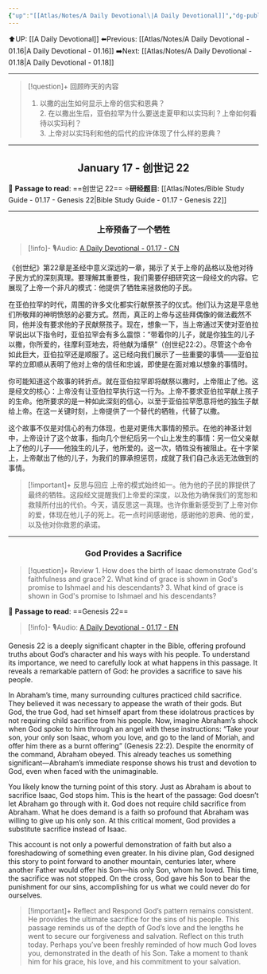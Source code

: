 ```yaml
---
{"up":"[[Atlas/Notes/A Daily Devotional\|A Daily Devotional]]","dg-publish":true,"permalink":"/atlas/notes/a-daily-devotional-01-17/","dgPassFrontmatter":true}
---
```


 ⬆️UP: [[A Daily Devotional]]
⬅️Previous: [[Atlas/Notes/A Daily Devotional - 01.16\|A Daily Devotional - 01.16]]
➡️Next: [[Atlas/Notes/A Daily Devotional - 01.18\|A Daily Devotional - 01.18]]

---

> [!question]+ 回顾昨天的内容
> 1. ⁠以撒的出生如何显示上帝的信实和恩典？  
> 2.⁠ ⁠在以撒出生后，亚伯拉罕为什么要送走夏甲和以实玛利？上帝如何看待以实玛利？  
> 3.⁠ ⁠上帝对以实玛利和他的后代的应许体现了什么样的恩典？ 

---
## <center>January 17 - 创世记 22</center>

📖 **Passage to read**: ==创世记 22==
⭐**研经题目**: [[Atlas/Notes/Bible Study Guide - 01.17 - Genesis 22\|Bible Study Guide - 01.17 - Genesis 22]]

---
### <center>上帝预备了一个牺牲</center>

> [!info]- 🎙️Audio: [A Daily Devotional - 01.17 - CN]()


《创世纪》第22章是圣经中意义深远的一章，揭示了关于上帝的品格以及他对待子民方式的深刻真理。要理解其重要性，我们需要仔细研究这一段经文的内容。它展现了上帝一个非凡的模式：他提供了牺牲来拯救他的子民。

在亚伯拉罕的时代，周围的许多文化都实行献祭孩子的仪式。他们认为这是平息他们所敬拜的神明愤怒的必要方式。然而，真正的上帝与这些拜偶像的做法截然不同，他并没有要求他的子民献祭孩子。现在，想象一下，当上帝通过天使对亚伯拉罕说出以下指令时，亚伯拉罕会有多么震惊：“带着你的儿子，就是你独生的儿子以撒，你所爱的，往摩利亚地去，将他献为燔祭”（创世纪22:2）。尽管这个命令如此巨大，亚伯拉罕还是顺服了。这已经向我们展示了一些重要的事情——亚伯拉罕的立即顺从表明了他对上帝的信任和忠诚，即使是在面对难以想象的事情时。

你可能知道这个故事的转折点。就在亚伯拉罕即将献祭以撒时，上帝阻止了他。这是经文的核心：上帝没有让亚伯拉罕执行这一行为。上帝不要求亚伯拉罕献上孩子的生命。他所要求的是一种如此深刻的信心，以至于亚伯拉罕愿意将他的独生子献给上帝。在这一关键时刻，上帝提供了一个替代的牺牲，代替了以撒。

这个故事不仅是对信心的有力体现，也是对更伟大事情的预示。在他的神圣计划中，上帝设计了这个故事，指向几个世纪后另一个山上发生的事情：另一位父亲献上了他的儿子——他独生的儿子，他所爱的。这一次，牺牲没有被阻止。在十字架上，上帝献出了他的儿子，为我们的罪承担惩罚，成就了我们自己永远无法做到的事情。

> [!important]+ 反思与回应
上帝的模式始终如一。他为他的子民的罪提供了最终的牺牲。这段经文提醒我们上帝爱的深度，以及他为确保我们的宽恕和救赎所付出的代价。今天，请反思这一真理。也许你重新感受到了上帝对你的爱，体现在他儿子的死上。花一点时间感谢他，感谢他的恩典、他的爱，以及他对你救恩的承诺。




---
### <center>God Provides a Sacrifice</center>

> [!question]+ Review
> 1.⁠ ⁠How does the birth of Isaac demonstrate God's faithfulness and grace?
> 2.⁠ ⁠What kind of grace is shown in God's promise to Ishmael and his descendants?
> 3.⁠ ⁠What kind of grace is shown in God's promise to Ishmael and his descendants?

📖 **Passage to read**: ==Genesis 22==

> [!info]- 🎙️Audio: [A Daily Devotional - 01.17 - EN]()


Genesis 22 is a deeply significant chapter in the Bible, offering profound truths about God’s character and his ways with his people. To understand its importance, we need to carefully look at what happens in this passage. It reveals a remarkable pattern of God: he provides a sacrifice to save his people.

In Abraham’s time, many surrounding cultures practiced child sacrifice. They believed it was necessary to appease the wrath of their gods. But God, the true God, had set himself apart from these idolatrous practices by not requiring child sacrifice from his people. Now, imagine Abraham’s shock when God spoke to him through an angel with these instructions: “Take your son, your only son Isaac, whom you love, and go to the land of Moriah, and offer him there as a burnt offering” (Genesis 22:2). Despite the enormity of the command, Abraham obeyed. This already teaches us something significant—Abraham’s immediate response shows his trust and devotion to God, even when faced with the unimaginable.

You likely know the turning point of this story. Just as Abraham is about to sacrifice Isaac, God stops him. This is the heart of the passage: God doesn’t let Abraham go through with it. God does not require child sacrifice from Abraham. What he does demand is a faith so profound that Abraham was willing to give up his only son. At this critical moment, God provides a substitute sacrifice instead of Isaac.

This account is not only a powerful demonstration of faith but also a foreshadowing of something even greater. In his divine plan, God designed this story to point forward to another mountain, centuries later, where another Father would offer his Son—his only Son, whom he loved. This time, the sacrifice was not stopped. On the cross, God gave his Son to bear the punishment for our sins, accomplishing for us what we could never do for ourselves.

> [!important]+ Reflect and Respond
God’s pattern remains consistent. He provides the ultimate sacrifice for the sins of his people. This passage reminds us of the depth of God’s love and the lengths he went to secure our forgiveness and salvation. Reflect on this truth today. Perhaps you’ve been freshly reminded of how much God loves you, demonstrated in the death of his Son. Take a moment to thank him for his grace, his love, and his commitment to your salvation.



